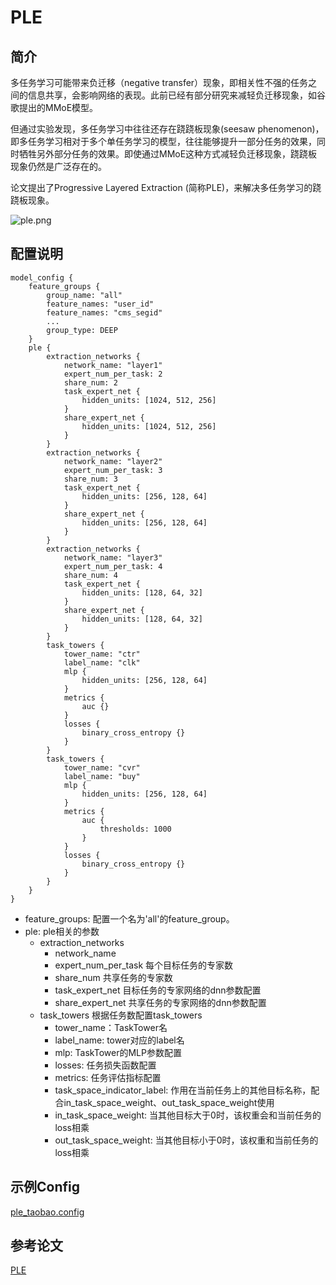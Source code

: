 # PLE

## 简介

多任务学习可能带来负迁移（negative transfer）现象，即相关性不强的任务之间的信息共享，会影响网络的表现。此前已经有部分研究来减轻负迁移现象，如谷歌提出的MMoE模型。

但通过实验发现，多任务学习中往往还存在跷跷板现象(seesaw phenomenon)，即多任务学习相对于多个单任务学习的模型，往往能够提升一部分任务的效果，同时牺牲另外部分任务的效果。即使通过MMoE这种方式减轻负迁移现象，跷跷板现象仍然是广泛存在的。

论文提出了Progressive Layered Extraction (简称PLE)，来解决多任务学习的跷跷板现象。

![ple.png](../../images/models/ple.png)

## 配置说明

```
model_config {
    feature_groups {
        group_name: "all"
        feature_names: "user_id"
        feature_names: "cms_segid"
        ...
        group_type: DEEP
    }
    ple {
        extraction_networks {
            network_name: "layer1"
            expert_num_per_task: 2
            share_num: 2
            task_expert_net {
                hidden_units: [1024, 512, 256]
            }
            share_expert_net {
                hidden_units: [1024, 512, 256]
            }
        }
        extraction_networks {
            network_name: "layer2"
            expert_num_per_task: 3
            share_num: 3
            task_expert_net {
                hidden_units: [256, 128, 64]
            }
            share_expert_net {
                hidden_units: [256, 128, 64]
            }
        }
        extraction_networks {
            network_name: "layer3"
            expert_num_per_task: 4
            share_num: 4
            task_expert_net {
                hidden_units: [128, 64, 32]
            }
            share_expert_net {
                hidden_units: [128, 64, 32]
            }
        }
        task_towers {
            tower_name: "ctr"
            label_name: "clk"
            mlp {
                hidden_units: [256, 128, 64]
            }
            metrics {
                auc {}
            }
            losses {
                binary_cross_entropy {}
            }
        }
        task_towers {
            tower_name: "cvr"
            label_name: "buy"
            mlp {
                hidden_units: [256, 128, 64]
            }
            metrics {
                auc {
                    thresholds: 1000
                }
            }
            losses {
                binary_cross_entropy {}
            }
        }
    }
}
```

- feature_groups: 配置一个名为'all'的feature_group。
- ple: ple相关的参数
  - extraction_networks
    - network_name
    - expert_num_per_task 每个目标任务的专家数
    - share_num 共享任务的专家数
    - task_expert_net 目标任务的专家网络的dnn参数配置
    - share_expert_net 共享任务的专家网络的dnn参数配置
  - task_towers 根据任务数配置task_towers
    - tower_name：TaskTower名
    - label_name: tower对应的label名
    - mlp: TaskTower的MLP参数配置
    - losses: 任务损失函数配置
    - metrics: 任务评估指标配置
    - task_space_indicator_label: 作用在当前任务上的其他目标名称，配合in_task_space_weight、out_task_space_weight使用
    - in_task_space_weight: 当其他目标大于0时，该权重会和当前任务的loss相乘
    - out_task_space_weight: 当其他目标小于0时，该权重和当前任务的loss相乘

## 示例Config

[ple_taobao.config](https://tzrec.oss-cn-beijing.aliyuncs.com/config/models/ple_taobao.config)

## 参考论文

[PLE](https://dl.acm.org/doi/abs/10.1145/3383313.3412236)
